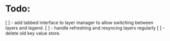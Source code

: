 # Todo:
 [ ] - add tabbed interface to layer manager to allow switching between layers and legend. 
 [ ] - handle refreshing and resyncing layers regularly
 [ ] - delete old key value store.
 
 